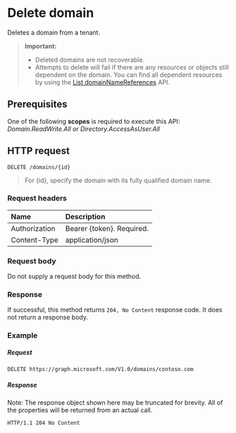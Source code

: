 # Delete domain

Deletes a domain from a tenant.

> **Important:**
> - Deleted domains are not recoverable.<br />
> - Attempts to delete will fail if there are any resources or objects still dependent on the domain. You can find all dependent resources by using the [List domainNameReferences](domain_list_domainnamereferences.md) API.

## Prerequisites

One of the following **scopes** is required to execute this API: *Domain.ReadWrite.All* or *Directory.AccessAsUser.All*

## HTTP request
<!-- { "blockType": "ignored" } -->
```http
DELETE /domains/{id}
```

> For {id}, specify the domain with its fully qualified domain name.

### Request headers

| Name       | Description|
|:---------------|:----------|
| Authorization  | Bearer {token}. Required. |
| Content-Type  | application/json |

### Request body

Do not supply a request body for this method.

### Response

If successful, this method returns `204, No Content` response code. It does not return a response body.

### Example
##### Request

<!-- {
  "blockType": "request",
  "name": "delete_domain"
}-->
```http
DELETE https://graph.microsoft.com/V1.0/domains/contoso.com
```

##### Response

Note: The response object shown here may be truncated for brevity. All of the properties will be returned from an actual call.
<!-- {
  "blockType": "response",
  "truncated": true
} -->
```http
HTTP/1.1 204 No Content
```

<!-- uuid: 8fcb5dbc-d5aa-4681-8e31-b001d5168d79
2015-10-25 14:57:30 UTC -->
<!-- {
  "type": "#page.annotation",
  "description": "Delete domain",
  "keywords": "",
  "section": "documentation",
  "tocPath": ""
}-->